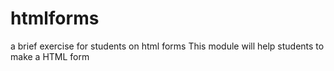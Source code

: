 # htmlforms
a brief exercise for students on html forms
This module will help students to make a HTML form
